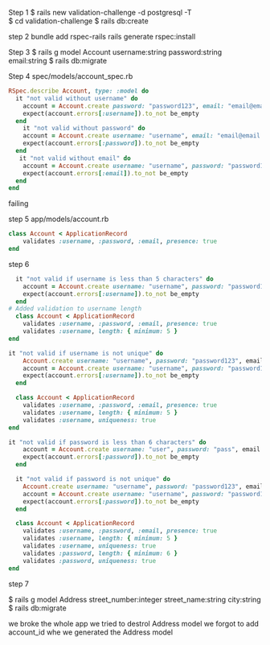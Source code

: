 <!--
Challenges

You have been tasked to set up an Account model for a your company. The application must be secure and tested.

As a developer, I need to generate a model called Account that has a username, a password, and an email.
As a developer, I need username, password, and email to be required.
As a developer, I need every username to be at least 5 characters long.
As a developer, I need each username to be unique.
As a developer, I need each password to be at least 6 characters long.
As a developer, I need each password to be unique.
As a developer, I want my Account model to have many associated Addresses.
As a developer, I want Address to have street_number, street_name, city, state, and zip attributes.
As a developer, I want to validate the presence of all fields on Address.
 -->

Step 1
$ rails new validation-challenge -d postgresql -T  
$ cd validation-challenge
$ rails db:create

step 2
bundle add rspec-rails
rails generate rspec:install

Step 3
$ rails g model Account username:string password:string email:string
$ rails db:migrate

Step 4
spec/models/account_spec.rb

```ruby
RSpec.describe Account, type: :model do
  it "not valid without username" do
    account = Account.create password: "password123", email: "email@email.com"
    expect(account.errors[:username]).to_not be_empty
  end
    it "not valid without password" do
    account = Account.create username: "username", email: "email@email.com"
    expect(account.errors[:password]).to_not be_empty
  end
   it "not valid without email" do
    account = Account.create username: "username", password: "password123"
    expect(account.errors[:email]).to_not be_empty
  end
end

```

failing

step 5
app/models/account.rb

```ruby
class Account < ApplicationRecord
    validates :username, :password, :email, presence: true
end
```

step 6

<!-- As a developer, I need every username to be at least 5 characters long. -->

```ruby
  it "not valid if username is less than 5 characters" do
    account = Account.create username: "username", password: "password123", email:"email@email.com"
    expect(account.errors[:username]).to_not be_empty
  end
# Added validation to username length
  class Account < ApplicationRecord
    validates :username, :password, :email, presence: true
    validates :username, length: { minimum: 5 }
end
```

<!-- As a developer, I need each username to be unique. -->

```ruby
it "not valid if username is not unique" do
    Account.create username: "username", password: "password123", email:"email@email.com"
    account = Account.create username: "username", password: "password123", email:"email@email.com"
    expect(account.errors[:username]).to_not be_empty
  end

  class Account < ApplicationRecord
    validates :username, :password, :email, presence: true
    validates :username, length: { minimum: 5 }
    validates :username, uniqueness: true
end
```

<!-- As a developer, I need each password to be at least 6 characters long.
As a developer, I need each password to be unique. -->

```ruby
it "not valid if password is less than 6 characters" do
    account = Account.create username: "user", password: "pass", email:"email@email.com"
    expect(account.errors[:password]).to_not be_empty
  end

  it "not valid if password is not unique" do
    Account.create username: "username", password: "password123", email:"email@email.com"
    account = Account.create username: "username", password: "password123", email:"email@email.com"
    expect(account.errors[:password]).to_not be_empty
  end

  class Account < ApplicationRecord
    validates :username, :password, :email, presence: true
    validates :username, length: { minimum: 5 }
    validates :username, uniqueness: true
    validates :password, length: { minimum: 6 }
    validates :password, uniqueness: true
end
```

step 7

<!-- As a developer, I want my Account model to have many associated Addresses.
As a developer, I want Address to have street_number, street_name, city, state, and zip attributes.
As a developer, I want to validate the presence of all fields on Address. -->

$ rails g model Address street_number:integer street_name:string city:string
$ rails db:migrate

we broke the whole app
we tried to destrol Address model
we forgot to add account_id whe we generated the Address model
